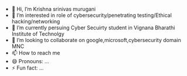 - 👋 Hi, I’m Krishna srinivas murugani 
- 👀 I’m interested in  role of cybersecurity/penetrating testing/Ethical hacking/networking 
- 🌱 I’m currently persuing Cyber Secuirty student in Vignana Bharathi Institute of Technolgy
- 💞️ I’m looking to collaborate on google,microsoft,cybersecurity domain MNC
- 📫 How to reach me 
- 😄 Pronouns: ...
- ⚡ Fun fact: ...

<!---
Mkrishnasrinivas/Mkrishnasrinivas is a ✨ special ✨ repository because its `README.md` (this file) appears on your GitHub profile.
You can click the Preview link to take a look at your changes.
--->

